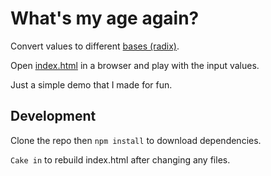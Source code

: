 # What's my age again?

Convert values to different [bases (radix)](https://en.wikipedia.org/wiki/Radix).

Open [index.html](./index.html) in a browser and play with the input values.

Just a simple demo that I made for fun.


## Development

Clone the repo then `npm install` to download dependencies.

`Cake in` to rebuild index.html after changing any files.
